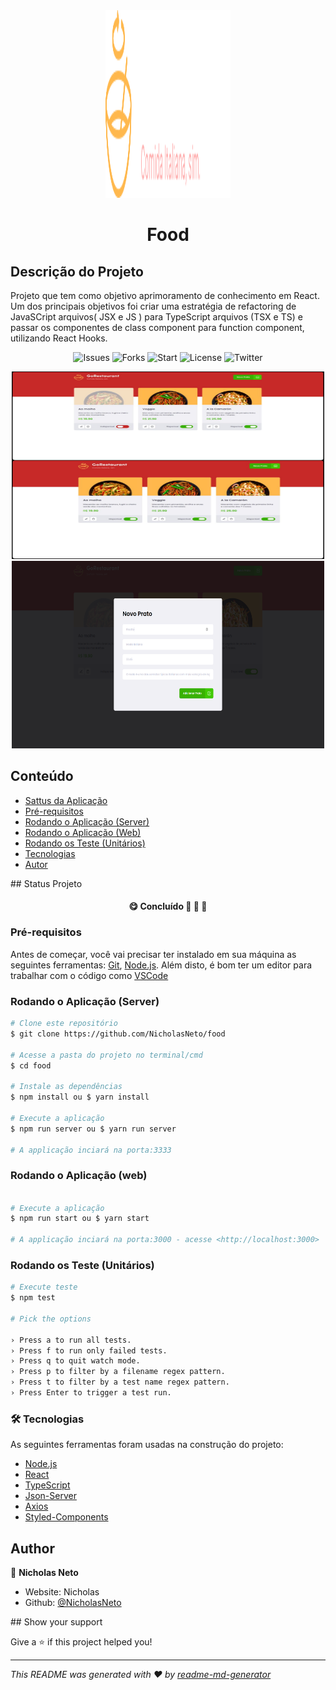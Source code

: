 <div align='center'>
  <img alt="Banner" width="200" height="300" src="/src/assets/logo.svg" />
</div>


<h1 align="center"> Food </h1>

## Descrição do Projeto
<p>
  Projeto que tem como objetivo aprimoramento de conhecimento em React. Um dos principais objetivos foi criar uma estratégia de refactoring
  de JavaSCript arquivos( JSX e JS ) para TypeScript arquivos (TSX e TS) e passar os componentes de class component para function component,
  utilizando React Hooks.
</p>

<p align="center">
  <img alt='Issues' src='https://img.shields.io/github/issues/NicholasNeto/food' />
  <img alt='Forks' src='https://img.shields.io/github/forks/NicholasNeto/food' />
  <img alt='Start' src='https://img.shields.io/github/stars/NicholasNeto/food' />
  <img alt='License' src='https://img.shields.io/github/license/NicholasNeto/food' />
  <img alt='Twitter' src='https://img.shields.io/twitter/url?url=https%3A%2F%2Fgithub.com%2FNicholasNeto%2Ffood' />
</p>

<div display=flex align="center">
  <img alt="site food" width="500" height="300" src="/src/assets/goRestaurant.jpeg" />
  <img alt="site food" width="500" height="300" src="/src/assets/newFood.png" />
</div>

<section id='content' >

  ## Conteúdo

  <ul>
    <li><a href="#projectStatus">Sattus da Aplicação</a></li>
    <li><a href="#requirements">Pré-requisitos</a></li>
    <li><a href="#runningServer">Rodando o Aplicação (Server)</a></li>
    <li><a href="#runningApp">Rodando o Aplicação (Web)</a></li>
    <li><a href="#runningTest">Rodando os Teste (Unitários)</a></li>
    <li><a href="#technology">Tecnologias</a></li>
    <li><a href="#author">Autor</a></li>
  </ul>

</section>

<section id='projectStatus' >
  ## Status Projeto
  <h4 align="center"> 
    😋 Concluído  🍔 🌮 🍱 
  </h4>

</section>



<section id='requirements'>

### Pré-requisitos

Antes de começar, você vai precisar ter instalado em sua máquina as seguintes ferramentas:
[Git](https://git-scm.com), [Node.js](https://nodejs.org/en/). 
Além disto, é bom ter um editor para trabalhar com o código como [VSCode](https://code.visualstudio.com/)

</section>


<section id='runningServer'>

  ### Rodando o Aplicação (Server)

  ```bash
  # Clone este repositório
  $ git clone https://github.com/NicholasNeto/food

  # Acesse a pasta do projeto no terminal/cmd
  $ cd food   

  # Instale as dependências
  $ npm install ou $ yarn install

  # Execute a aplicação
  $ npm run server ou $ yarn run server

  # A applicação inciará na porta:3333 

  ```

</section


<section id='runningApp'>

  ### Rodando o Aplicação (web)

  ```bash
 
  # Execute a aplicação
  $ npm run start ou $ yarn start

  # A applicação inciará na porta:3000 - acesse <http://localhost:3000>

  ```

</section>

<section id='runningTest'>

  ### Rodando os Teste (Unitários)

  ```bash
  # Execute teste
  $ npm test

  # Pick the options

  › Press a to run all tests.
  › Press f to run only failed tests.
  › Press q to quit watch mode.
  › Press p to filter by a filename regex pattern.
  › Press t to filter by a test name regex pattern.
  › Press Enter to trigger a test run.

  ```
</section>


<section id='technology'>

### 🛠 Tecnologias

As seguintes ferramentas foram usadas na construção do projeto:

- [Node.js](https://nodejs.org/en/)
- [React](https://pt-br.reactjs.org/)
- [TypeScript](https://www.typescriptlang.org/)
- [Json-Server](https://github.com/typicode/json-server)
- [Axios](https://axios-http.com/)
- [Styled-Components](https://styled-components.com/)
</section>

<section id='author'>

## Author

👤 **Nicholas Neto**

* Website: Nicholas
* Github: [@NicholasNeto](https://github.com/NicholasNeto)

</section>
## Show your support

Give a ⭐️ if this project helped you!

***
_This README was generated with ❤️ by [readme-md-generator](https://github.com/kefranabg/readme-md-generator)_
